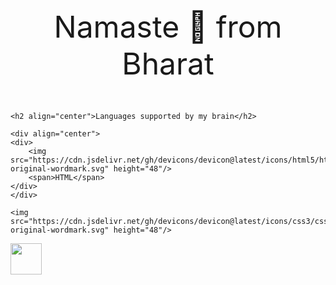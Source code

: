<body>
    <p align="center" style="font-size: 48px;">Namaste 🙏 from Bharat</p>

    <h2 align="center">Languages supported by my brain</h2>

    <div align="center">
    <div>
        <img src="https://cdn.jsdelivr.net/gh/devicons/devicon@latest/icons/html5/html5-original-wordmark.svg" height="48"/>
        <span>HTML</span>
    </div>
    </div>

    <img src="https://cdn.jsdelivr.net/gh/devicons/devicon@latest/icons/css3/css3-original-wordmark.svg" height="48"/>

</body>

<!-- - [x]  HTML -->
<!-- - [x]  CSS -->
<!-- - [x]  Javascript -->
<!-- - [x] 󰛦 Typescript -->
<!-- - [x] 󰜈 ReactJS -->
<!-- - [x] NextJS -->
<!-- - [x]  MongoDB -->
<!-- - [x] Appwrite -->
<!-- - [ ]  Python -->
<!-- - [ ]  Lua -->
<!---->
<!-- ## Tools I use the most -->

<!-- ![Neovim](https://raw.githubusercontent.com/neovim/neovim.github.io/master/logos/neovim-logo-300x87.png) -->
<img src="https://raw.githubusercontent.com/neovim/neovim.github.io/master/logos/neovim-logo-300x87.png" height="50"/>
